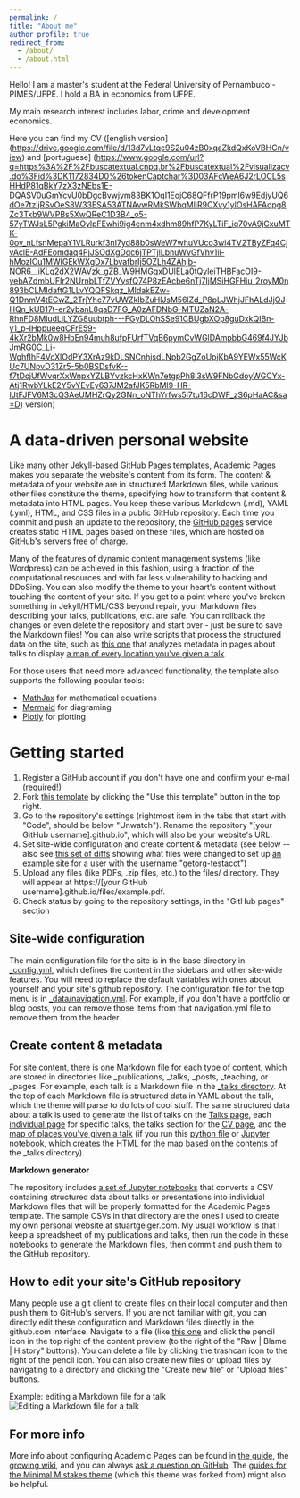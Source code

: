 ```yaml
---
permalink: /
title: "About me"
author_profile: true
redirect_from: 
  - /about/
  - /about.html
---
```


Hello! I am a master's student at the Federal University of Pernambuco - PIMES/UFPE. I hold a BA in economics from UFPE.


My main research interest includes labor, crime and development economics.

Here you can find my CV ([english version] (https://drive.google.com/file/d/13d7vLtqc9S2u04zB0xqaZkdQxKoVBHCn/view) and [portuguese] (https://www.google.com/url?q=https%3A%2F%2Fbuscatextual.cnpq.br%2Fbuscatextual%2Fvisualizacv.do%3Fid%3DK1172834D0%26tokenCaptchar%3D03AFcWeA6J2rLOCL5sHHdP81qBkY7zX3zNEbs1E-DQASV0uGmYcvU0bDgcBvwjym83BK1OqI1EojC68QFfrP19pml6w9EdjyUQ6dOe7tzljRSvOeS8W33ESA53ATNAvwRMkSWbqMliR9CXvy1ylOsHAFAopg8Zc3Txb9WVPBs5XwQReC1D3B4_o5-57yTWJsL5PgkiMaOylpFEwhi9ig4enm4xdhm89hfP7KyLTiF_iq70vA9jCxuMTK-0ov_nLfsnMepaY1VLRurkf3nI7yd88b0sWeW7whuVUco3wi4TV2TByZFq4CjvAclE-AdFEomdaq4PjJSOdXgDqc6jTPTjlLbnuWvGfVhv1ii-hMozICu1MWIGEkWXgDx7LbvafbrIj5OZLh4ZAhjb-NOR6__iKLq2dX2WAVzk_gZB_W9HMGqxDUlELa0tQyleiTHBFacOI9-yebAZdmbUFIr2NUrnbLTfZVYysfQ74P8zEAcbe6nTj7IjMSiHGFHiu_2royM0n893bCLMIdaftG1LLvYQQFSkqz_MIdakEZw-Q1DnmV4tECwZ_2TrjYhc77vUWZkIbZuHlJsM56lZd_P8pLJWhjJFhALdJjQJHQn_kUB17t-er2ybanL8qaD7FG_A0zAFDNbG-MTUZaN2A-RhnFD8MiudLiLYZG8uubtph---FGyDLOhSSe91CBUgbXOp8guDxkQIBn-y1_p-IHppueeqCFrE59-4kXr2bMk0w8HbEn94muh8ufpFUrfTVqB6pymCvWGlDAmpbbG469f4JYJbJmRG0C_Li-WghfIhF4VcXlOdPY3XrAz9kDLSNCnhjsdLNpb2GgZoUpjKbA9YEWx55WcKUc7UNpvD31Zr5-5b0BSDsfvK--f7tDcjUfWvqrXxWnpxYZLBYvzkcHxKWn7etgpPh8l3sW9FNbGdoyWGCYx-Atj1RwbYLkE2Y5vYEvEy637JM2afJK5RbMl9-HR-IJtFJFV6M3cQ3AeUMHZrQy2GNn_oNThYrfws5l7tu16cDWF_zS6pHaAC&sa=D) version)

A data-driven personal website
======
Like many other Jekyll-based GitHub Pages templates, Academic Pages makes you separate the website's content from its form. The content & metadata of your website are in structured Markdown files, while various other files constitute the theme, specifying how to transform that content & metadata into HTML pages. You keep these various Markdown (.md), YAML (.yml), HTML, and CSS files in a public GitHub repository. Each time you commit and push an update to the repository, the [GitHub pages](https://pages.github.com/) service creates static HTML pages based on these files, which are hosted on GitHub's servers free of charge.

Many of the features of dynamic content management systems (like Wordpress) can be achieved in this fashion, using a fraction of the computational resources and with far less vulnerability to hacking and DDoSing. You can also modify the theme to your heart's content without touching the content of your site. If you get to a point where you've broken something in Jekyll/HTML/CSS beyond repair, your Markdown files describing your talks, publications, etc. are safe. You can rollback the changes or even delete the repository and start over - just be sure to save the Markdown files! You can also write scripts that process the structured data on the site, such as [this one](https://github.com/academicpages/academicpages.github.io/blob/master/talkmap.ipynb) that analyzes metadata in pages about talks to display [a map of every location you've given a talk](https://academicpages.github.io/talkmap.html).

For those users that need more advanced functionality, the template also supports the following popular tools:
- [MathJax](https://www.mathjax.org/) for mathematical equations
- [Mermaid](https://mermaid.js.org/) for diagraming
- [Plotly](https://plotly.com/javascript/) for plotting

Getting started
======
1. Register a GitHub account if you don't have one and confirm your e-mail (required!)
1. Fork [this template](https://github.com/academicpages/academicpages.github.io) by clicking the "Use this template" button in the top right. 
1. Go to the repository's settings (rightmost item in the tabs that start with "Code", should be below "Unwatch"). Rename the repository "[your GitHub username].github.io", which will also be your website's URL.
1. Set site-wide configuration and create content & metadata (see below -- also see [this set of diffs](http://archive.is/3TPas) showing what files were changed to set up [an example site](https://getorg-testacct.github.io) for a user with the username "getorg-testacct")
1. Upload any files (like PDFs, .zip files, etc.) to the files/ directory. They will appear at https://[your GitHub username].github.io/files/example.pdf.  
1. Check status by going to the repository settings, in the "GitHub pages" section

Site-wide configuration
------
The main configuration file for the site is in the base directory in [_config.yml](https://github.com/academicpages/academicpages.github.io/blob/master/_config.yml), which defines the content in the sidebars and other site-wide features. You will need to replace the default variables with ones about yourself and your site's github repository. The configuration file for the top menu is in [_data/navigation.yml](https://github.com/academicpages/academicpages.github.io/blob/master/_data/navigation.yml). For example, if you don't have a portfolio or blog posts, you can remove those items from that navigation.yml file to remove them from the header. 

Create content & metadata
------
For site content, there is one Markdown file for each type of content, which are stored in directories like _publications, _talks, _posts, _teaching, or _pages. For example, each talk is a Markdown file in the [_talks directory](https://github.com/academicpages/academicpages.github.io/tree/master/_talks). At the top of each Markdown file is structured data in YAML about the talk, which the theme will parse to do lots of cool stuff. The same structured data about a talk is used to generate the list of talks on the [Talks page](https://academicpages.github.io/talks), each [individual page](https://academicpages.github.io/talks/2012-03-01-talk-1) for specific talks, the talks section for the [CV page](https://academicpages.github.io/cv), and the [map of places you've given a talk](https://academicpages.github.io/talkmap.html) (if you run this [python file](https://github.com/academicpages/academicpages.github.io/blob/master/talkmap.py) or [Jupyter notebook](https://github.com/academicpages/academicpages.github.io/blob/master/talkmap.ipynb), which creates the HTML for the map based on the contents of the _talks directory).

**Markdown generator**

The repository includes [a set of Jupyter notebooks](https://github.com/academicpages/academicpages.github.io/tree/master/markdown_generator
) that converts a CSV containing structured data about talks or presentations into individual Markdown files that will be properly formatted for the Academic Pages template. The sample CSVs in that directory are the ones I used to create my own personal website at stuartgeiger.com. My usual workflow is that I keep a spreadsheet of my publications and talks, then run the code in these notebooks to generate the Markdown files, then commit and push them to the GitHub repository.

How to edit your site's GitHub repository
------
Many people use a git client to create files on their local computer and then push them to GitHub's servers. If you are not familiar with git, you can directly edit these configuration and Markdown files directly in the github.com interface. Navigate to a file (like [this one](https://github.com/academicpages/academicpages.github.io/blob/master/_talks/2012-03-01-talk-1.md) and click the pencil icon in the top right of the content preview (to the right of the "Raw | Blame | History" buttons). You can delete a file by clicking the trashcan icon to the right of the pencil icon. You can also create new files or upload files by navigating to a directory and clicking the "Create new file" or "Upload files" buttons. 

Example: editing a Markdown file for a talk
![Editing a Markdown file for a talk](/images/editing-talk.png)

For more info
------
More info about configuring Academic Pages can be found in [the guide](https://academicpages.github.io/markdown/), the [growing wiki](https://github.com/academicpages/academicpages.github.io/wiki), and you can always [ask a question on GitHub](https://github.com/academicpages/academicpages.github.io/discussions). The [guides for the Minimal Mistakes theme](https://mmistakes.github.io/minimal-mistakes/docs/configuration/) (which this theme was forked from) might also be helpful.
